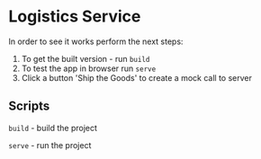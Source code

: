 # Logistics Service

In order to see it works perform the next steps:

1. To get the built version - run `build`
2. To test the app in browser run `serve`
3. Click a button 'Ship the Goods' to create a mock call to server

## Scripts

`build` - build the project

`serve` - run the project
